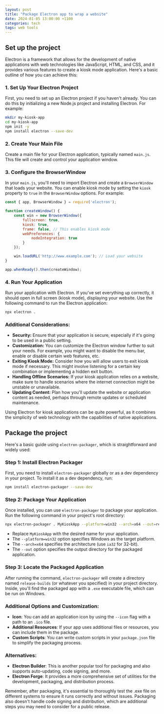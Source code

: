 ```yaml
---
layout: post
title: "Package Electron app to wrap a website"
date: 2024-01-05 13:00:00 +1100
categories: tech
tags: web tools
---
```



## Set up the project

 Electron is a framework that allows for the development of native applications with web technologies like JavaScript, HTML, and CSS, and it provides various features to create a kiosk mode application. Here's a basic outline of how you can achieve this:

### 1. Set Up Your Electron Project

First, you need to set up an Electron project if you haven't already. You can do this by initializing a new Node.js project and installing Electron. For example:

```bash
mkdir my-kiosk-app
cd my-kiosk-app
npm init -y
npm install electron --save-dev
```

### 2. Create Your Main File

Create a main file for your Electron application, typically named `main.js`. This file will create and control your application window.

### 3. Configure the BrowserWindow

In your `main.js`, you'll need to import Electron and create a `BrowserWindow` that loads your website. You can enable kiosk mode by setting the `kiosk` property to `true` in the `BrowserWindow` options. For example:

```javascript
const { app, BrowserWindow } = require('electron');

function createWindow() {
    const win = new BrowserWindow({
        fullscreen: true,
        kiosk: true,
        frame: false, // This enables kiosk mode
        webPreferences: {
            nodeIntegration: true
        }
    });

    win.loadURL('http://www.example.com'); // Load your website
}

app.whenReady().then(createWindow);
```

### 4. Run Your Application

Run your application with Electron. If you've set everything up correctly, it should open in full screen (kiosk mode), displaying your website. Use the following command to run the Electron application:

```bash
npx electron .
```

### Additional Considerations:

- **Security:** Ensure that your application is secure, especially if it's going to be used in a public setting.
- **Customization:** You can customize the Electron window further to suit your needs. For example, you might want to disable the menu bar, enable or disable certain web features, etc.
- **Exiting Kiosk Mode:** Consider how you will allow users to exit kiosk mode if necessary. This might involve listening for a certain key combination or implementing a hidden exit button.
- **Handling Offline Scenarios:** If your kiosk application relies on a website, make sure to handle scenarios where the internet connection might be unstable or unavailable.
- **Updating Content:** Plan how you'll update the website or application content as needed, perhaps through remote updates or scheduled maintenance.

Using Electron for kiosk applications can be quite powerful, as it combines the simplicity of web technology with the capabilities of native applications.


## Package the project


Here's a basic guide using `electron-packager`, which is straightforward and widely used:

### Step 1: Install Electron Packager

First, you need to install `electron-packager` globally or as a dev dependency in your project. To install it as a dev dependency, run:

```bash
npm install electron-packager --save-dev
```

### Step 2: Package Your Application

Once installed, you can use `electron-packager` to package your application. Run the following command in your project's root directory:

```bash
npx electron-packager . MyKioskApp --platform=win32 --arch=x64 --out=release-builds
```

- Replace `MyKioskApp` with the desired name for your application.
- The `--platform=win32` option specifies Windows as the target platform.
- The `--arch=x64` specifies the architecture (use `ia32` for 32-bit).
- The `--out` option specifies the output directory for the packaged application.

### Step 3: Locate the Packaged Application

After running the command, `electron-packager` will create a directory named `release-builds` (or whatever you specified) in your project directory. Inside, you'll find the packaged app with a `.exe` executable file, which can be run on Windows.

### Additional Options and Customization:

- **Icon**: You can add an application icon by using the `--icon` flag with a path to an `.ico` file.
- **Additional Resources**: If your app uses additional files or resources, you can include them in the package.
- **Custom Scripts**: You can write custom scripts in your `package.json` file to simplify the packaging process.

### Alternatives:

- **Electron Builder**: This is another popular tool for packaging and also supports auto-updating, code signing, and more.
- **Electron Forge**: It provides a more comprehensive set of utilities for the development, packaging, and distribution process.

Remember, after packaging, it's essential to thoroughly test the .exe file on different systems to ensure it runs correctly and without issues. Packaging also doesn't handle code signing and distribution, which are additional steps you may need to consider for a public release.
